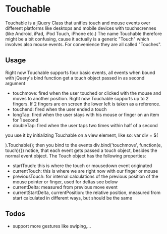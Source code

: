 # Touchable #

Touchable is a jQuery Class that unifies touch and mouse events over different platforms like desktops and mobile devices with touchscrennes (like Android, iPad, iPod Touch, iPhone etc.)
The name Touchable therefore might be a bit confusing, cause it actually is a generic "Touch" which involves also mouse events. For convenience they are all called "Touches".

## Usage ##

Right now Touchable supports four basic events, all events when bound with jQuery's bind function get a touch object passed in as second argument
* touchmove: fired when the user touched or clicked with the mouse and moves to another position. Right now Touchable supports up to 2 fingers. If 2 fingers are on screen the lower left is taken as a reference.
* touchend: fired when the user ended a touch
* longTap: fired when the user stays with his mouse or finger on an item for 1 second
* doubleTap: fired when the user taps two times within half of a second


you use it by initializing Touchable on a view element, like so:
var div = $(<div>).Touchable();
then you bind to the events
div.bind('touchmove', function(e, touch){})
notice, that each event gets passed a touch object, besides the normal event object. The Touch object has the following properties:


* startTouch: this is where the touch or mousedown event originated
* currentTouch: this is where we are right now with our finger or mouse     
* previousTouch: for internal calculations of the previous position of the mouse pointer or finger, used for deltas see below
* currentDelta: measured from previous move event
* currentStartDelta, currentPosition: the relative position, measured from start calculated in different ways, but should be the same


## Todos ##

* support more gestures like swiping,...